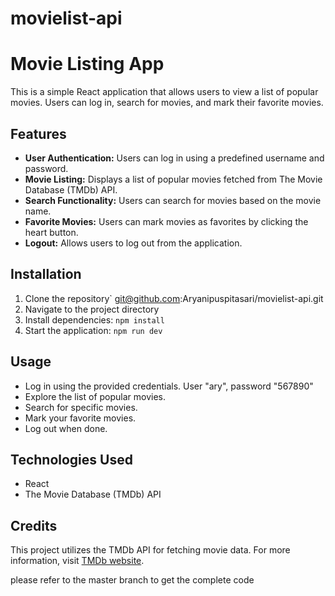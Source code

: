 # movielist-api

# Movie Listing App

This is a simple React application that allows users to view a list of popular movies. Users can log in, search for movies, and mark their favorite movies.

## Features

- **User Authentication:** Users can log in using a predefined username and password.
- **Movie Listing:** Displays a list of popular movies fetched from The Movie Database (TMDb) API.
- **Search Functionality:** Users can search for movies based on the movie name.
- **Favorite Movies:** Users can mark movies as favorites by clicking the heart button.
- **Logout:** Allows users to log out from the application.

## Installation

1. Clone the repository` git@github.com:Aryanipuspitasari/movielist-api.git
2. Navigate to the project directory
3. Install dependencies: `npm install`
4. Start the application: `npm run dev`

## Usage

- Log in using the provided credentials. User "ary", password "567890"
- Explore the list of popular movies.
- Search for specific movies.
- Mark your favorite movies.
- Log out when done.

## Technologies Used

- React
- The Movie Database (TMDb) API

## Credits

This project utilizes the TMDb API for fetching movie data. For more information, visit [TMDb website](https://www.themoviedb.org/documentation/api).

please refer to the master branch to get the complete code
